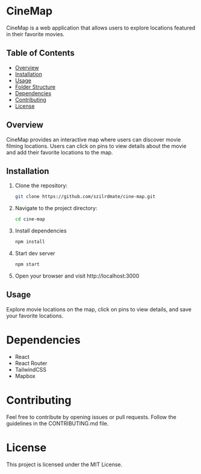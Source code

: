 # CineMap

CineMap is a web application that allows users to explore locations featured in their favorite movies.

## Table of Contents

- [Overview](#overview)
- [Installation](#installation)
- [Usage](#usage)
- [Folder Structure](#folder-structure)
- [Dependencies](#dependencies)
- [Contributing](#contributing)
- [License](#license)

## Overview

CineMap provides an interactive map where users can discover movie filming locations. Users can click on pins to view details about the movie and add their favorite locations to the map.

## Installation

1. Clone the repository:

   ```bash
   git clone https://github.com/szilrdmate/cine-map.git
   
2. Navigate to the project directory:
   ```bash
   cd cine-map

3. Install dependencies
   ```bash
   npm install

4. Start dev server
   ```bash
   npm start

5. Open your browser and visit http://localhost:3000

## Usage

Explore movie locations on the map, click on pins to view details, and save your favorite locations.

# Dependencies

- React
- React Router
- TailwindCSS
- Mapbox

# Contributing

Feel free to contribute by opening issues or pull requests. Follow the guidelines in the CONTRIBUTING.md file.

# License

This project is licensed under the MIT License.
